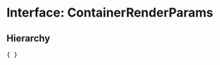 # Interface: ContainerRenderParams

## Hierarchy

<Hierarchy
  :extend="{name: 'UINodeRenderParams', link: './ui-node-render-params'}"
/>

<pre>
{ }
</pre>
